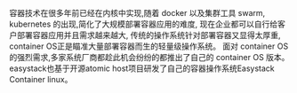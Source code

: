 容器技术在很多年前已经在内核中实现,随着 docker 以及集群工具 swarm, kubernetes 的出现,简化了大规模部署容器应用的难度,
现在企业都可以自行给客户部署容器应用并且需求越来越大, 传统的操作系统针对部署容器又显得太厚重,
container OS正是瞄准大量部署容器而生的轻量级操作系统。
面对 container OS 的强烈需求,多家系统厂商都趁此机会纷纷的都推出了自己的 container OS 版本。
easystack也基于开源atomic host项目研发了自己的容器操作系统Easystack Container linux。
